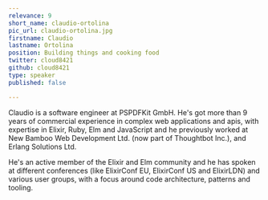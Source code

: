 ```yaml
---
relevance: 9
short_name: claudio-ortolina
pic_url: claudio-ortolina.jpg
firstname: Claudio
lastname: Ortolina
position: Building things and cooking food
twitter: cloud8421
github: cloud8421
type: speaker
published: false

---
```

<p>Claudio is a software engineer at PSPDFKit GmbH. He's got more than 9 years of commercial experience in complex web applications and apis, with expertise in Elixir, Ruby, Elm and JavaScript and he previously worked at New Bamboo Web Development Ltd. (now part of Thoughtbot Inc.), and Erlang Solutions Ltd.

He's an active member of the Elixir and Elm community and he has spoken at different conferences (like ElixirConf EU, ElixirConf US and ElixirLDN) and various user groups, with a focus around code architecture, patterns and tooling. </p>